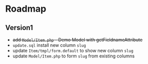 # Roadmap

## Version1
* ~~add `Model/Item.php` - Demo Model with getFieldnameAttribute~~
* `update.sql` install new column `slug`
* update `Item/tmpl/form.default` to show new column `slug`
* update `Model/Item.php` to form `slug` from existing columns
